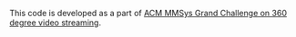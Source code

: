 This code is developed as a part of [ACM MMSys Grand Challenge on 360 degree video streaming](https://2024.acmmmsys.org/gc/360-vod/). 
